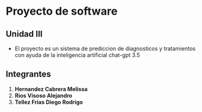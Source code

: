 # Proyecto de software

## Unidad III

- El proyecto es un sistema de prediccion de diagnosticos y tratamientos con ayuda de la inteligencia artificial chat-gpt 3.5

## Integrantes

1. **Hernandez Cabrera Melissa**
1. **Rios Visoso Alejandro**
1. **Tellez Frias Diego Rodrigo**
